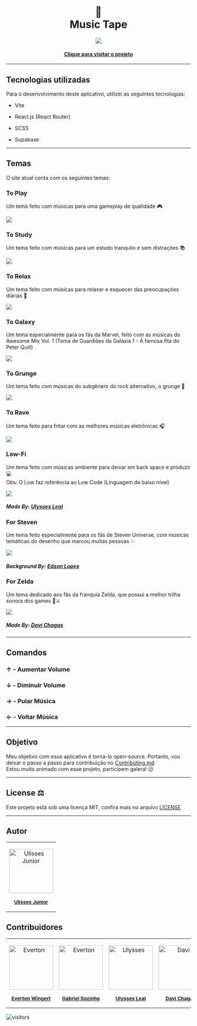 ﻿<h1 align="center">
📼<br>Music Tape
</h1>

<p align="center">
<img src="https://github.com/UlissesJunior/MusicTape/blob/main/src/assets/img/readme/home.png">
<p>

<h4 align="center"><a href="https://musictape.vercel.app/">Clique para visitar o projeto</a></h4>

---

<h2>Tecnologias utilizadas</h2>

Para o desenvolvimento deste aplicativo, utilizei as seguintes tecnologias:

- Vite

- React.js (React Router)

- SCSS

- Supabase

---

<h2 id="temas" >Temas</h2>

O site atual conta com os seguintes temas:

<h3>To Play</h3>
<p>Um tema feito com músicas para uma gameplay de qualidade  🎮 </p>
<img src="https://github.com/UlissesJunior/MusicTape/raw/main/src/assets/img/readme/toplay.png">

<h3>To Study</h3>
<p>Um tema feito com músicas para um estudo tranquilo e sem distrações 📚 </p>
<img src="https://github.com/UlissesJunior/MusicTape/raw/main/src/assets/img/readme/tostudy.png">

<h3>To Relax</h3>
<p>Um tema feito com músicas para relaxar e esquecer das preocupações diárias 🍃</p>
<img src="https://github.com/UlissesJunior/MusicTape/raw/main/src/assets/img/readme/torelax.png">

<h3>To Galaxy</h3>
<p>Um tema especialmente para os fãs da Marvel, feito com as músicas do Awesome Mix Vol. 1 (Tema de Guardiões da Galáxia 1 - A famosa fita do Peter Quill)</p>
<img src="https://github.com/UlissesJunior/MusicTape/raw/main/src/assets/img/readme/togalaxy.png">

<h3>To Grunge</h3>
<p>Um tema feito com músicas do subgênero do rock alternativo, o grunge 🎸 </p>
<img src="https://github.com/UlissesJunior/MusicTape/raw/main/src/assets/img/readme/togrunge.png">

<h3>To Rave</h3>
<p>Um tema feito para fritar com as melhores músicas eletrônicas 🎧 </p>
<img src="https://github.com/UlissesJunior/MusicTape/raw/main/src/assets/img/readme/torave.png">

<h3>Low-Fi</h3>
<p>Um tema feito com músicas ambiente para deixar em back space e produzir 💻<br/> Obs: O Low faz referência ao Low Code (Linguagem de baixo nível)</p>
<img src="https://github.com/UlissesJunior/MusicTape/raw/main/src/assets/img/readme/low-fi.png">
<h5> Made By: <a href="https://github.com/ULYBR">Ulysses Leal</a> </h5>

<h3>For Steven</h3>
<p>Um tema feito especialmente para os fãs de Steven Universe, com músicas temáticas do desenho que marcou muitas pessoas ✨</p>
<img src="https://github.com/UlissesJunior/MusicTape/raw/main/src/assets/img/readme/forsteven.png">
<h5> Background By: <a href="https://edsonlopes.artstation.com/">Edson Lopes</a> </h5>

<h3>For Zelda</h3>
<p>Um tema dedicado aos fãs da franquia Zelda, que possui a melhor trilha sonora dos games 🙌⚔️</p>
<img src="https://github.com/UlissesJunior/MusicTape/raw/main/src/assets/img/readme/forzelda.png">
<h5>Made By: <a href="https://github.com/DaviAChagas">Davi Chagas</a> </h5>

---

<h2>Comandos</h2>

<h3>↑ - Aumentar Volume</h3>  
<h3>↓ - Diminuir Volume</h3>
<h3>→ - Pular Música</h3> 
<h3>← - Voltar Música</h3>

---

<h2>Objetivo</h2>

Meu objetivo com esse aplicativo é torná-lo open-source. Portanto, vou deixar o passo a passo para contribuição no <a href="https://github.com/UlissesJunior/MusicTape/blob/main/CONTRIBUTING.md">Contributing.md</a>
<br/>
Estou muito animado com esse projeto, participem galera! 😉

---

<h2>License ⚖️</h2>

Este projeto está sob uma licença MIT, confira mais no arquivo <a href="https://github.com/UlissesJunior/MusicTape/blob/main/LICENSE">LICENSE</a>

---

<h2>Autor</h2>

<table>

<tr>

<td align="center">

<a href="https://github.com/UlissesJunior">

<img src="https://avatars.githubusercontent.com/u/80963163?v=4" width="120px;" alt="Ulisses Junior"/><br>

<sub>

<b>Ulisses Junior</b>

</sub>

</a>

</td>

</tr>

</table>

<h2>Contribuidores</h2>

<table>

<tr>

<td align="center">

<a href="https://github.com/EvertonWingert">

<img src="https://avatars.githubusercontent.com/u/54149497?v=4" width="120px;" alt="Everton"/><br>

<sub>

<b>Everton Wingert</b>

</sub>

</a>

</td>

<td align="center">

<a href="https://github.com/gabrielsozinho">

<img src="https://github.com/gabrielsozinho.png" width="120px;" alt="Everton"/><br>

<sub>

<b>Gabriel Sozinho</b>

</sub>

</a>

</td>

<td align="center">

<a href="https://github.com/ULYBR">

<img src="https://github.com/ULYBR.png" width="120px;" alt="Ulysses"/><br>

<sub>

<b>Ulysses Leal</b>

</sub>

</a>

</td>

<td align="center">

<a href="https://github.com/DaviAChagas">

<img src="https://github.com/DaviAChagas.png" width="120px;" alt="Davi"/><br>

<sub>

<b>Davi Chagas</b>

</sub>

</a>

</td>

</tr>

</table>

![visitors](https://visitor-badge.glitch.me/badge?page_id=UlissesJunior/MusicTape&right_color=red)

